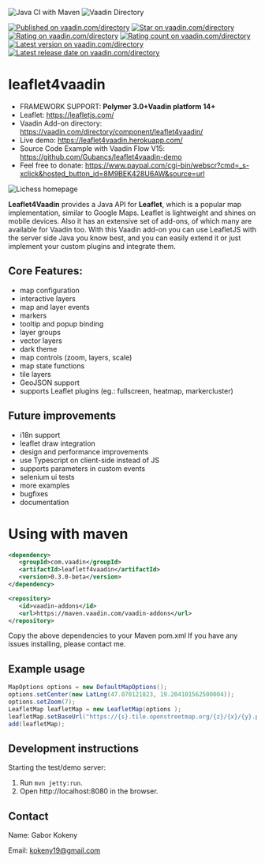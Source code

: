 
![Java CI with Maven](https://github.com/Gubancs/leaflet4vaadin/workflows/Java%20CI%20with%20Maven/badge.svg)
![Vaadin Directory](https://github.com/Gubancs/leaflet4vaadin/workflows/Vaadin%20Directory/badge.svg)

[![Published on vaadin.com/directory](https://img.shields.io/badge/Vaadin%20Directory-published-blue.svg?colorB=00b4f0)](https://vaadin.com/directory/component/leaflet4vaadin)
[![Star on vaadin.com/directory](https://img.shields.io/vaadin-directory/star/leaflet4vaadin.svg)](https://vaadin.com/directory/component/leaflet4vaadin)
[![Rating on vaadin.com/directory](https://img.shields.io/vaadin-directory/rating/leaflet4vaadin.svg)](https://vaadin.com/directory/component/leaflet4vaadin)
[![Rating count on vaadin.com/directory](https://img.shields.io/vaadin-directory/rc/leaflet4vaadin.svg)](https://vaadin.com/directory/component/leaflet4vaadin)
[![Latest version on vaadin.com/directory](https://img.shields.io/vaadin-directory/v/leaflet4vaadin.svg)](https://vaadin.com/directory/component/leaflet4vaadin)
[![Latest release date on vaadin.com/directory](https://img.shields.io/vaadin-directory/rd/leaflet4vaadin.svg)](https://vaadin.com/directory/component/leaflet4vaadin)

# leaflet4vaadin

- FRAMEWORK SUPPORT: **Polymer 3.0+Vaadin platform 14+**
- Leaflet: https://leafletjs.com/
- Vaadin Add-on directory:
https://vaadin.com/directory/component/leaflet4vaadin/
- Live demo: https://leaflet4vaadin.herokuapp.com/
- Source Code Example with Vaadin Flow V15: https://github.com/Gubancs/leaflet4vaadin-demo
- Feel free to donate: https://www.paypal.com/cgi-bin/webscr?cmd=_s-xclick&hosted_button_id=8M9BEK428U6AW&source=url

<img src="https://raw.githubusercontent.com/Gubancs/leaflet4vaadin/master/demo.png" alt="Lichess homepage" title="Lichess comes with light and dark theme, this screenshot shows both." />

**Leaflet4Vaadin** provides a Java API for **Leaflet**, which is a popular map implementation, similar to Google Maps.  Leaflet is lightweight and shines on mobile devices. Also it has an extensive set of add-ons, of which many are available for Vaadin too.
With this Vaadin add-on you can use LeafletJS with the server side Java you know best, and you can easily extend it or just implement your custom plugins and integrate them.

## Core Features:
- map configuration
- interactive layers
- map and layer events
- markers
- tooltip and popup binding
- layer groups
- vector layers
- dark theme
- map controls (zoom, layers, scale)
- map state functions
- tile layers
- GeoJSON support
- supports Leaflet plugins (eg.: fullscreen, heatmap, markercluster)


## Future improvements
- i18n support
- leaflet draw integration
- design and performance improvements
- use Typescript on client-side instead of JS
- supports parameters in custom events
- selenium ui tests
- more examples
- bugfixes
- documentation

# Using with maven

```xml
<dependency>
   <groupId>com.vaadin</groupId>
   <artifactId>leafletf4vaadin</artifactId>
   <version>0.3.0-beta</version>
</dependency>

<repository>
   <id>vaadin-addons</id>
   <url>https://maven.vaadin.com/vaadin-addons</url>
</repository>
```
Copy the above dependencies to your Maven pom.xml If you have any issues installing, please contact me.

## Example usage

```java
MapOptions options = new DefaultMapOptions();
options.setCenter(new LatLng(47.070121823, 19.204101562500004));
options.setZoom(7);
LeafletMap leafletMap = new LeafletMap(options );
leafletMap.setBaseUrl("https://{s}.tile.openstreetmap.org/{z}/{x}/{y}.png");
add(leafletMap);
```

## Development instructions

Starting the test/demo server:
1. Run `mvn jetty:run`.
2. Open http://localhost:8080 in the browser.


## Contact

Name: Gabor Kokeny

Email: kokeny19@gmail.com
